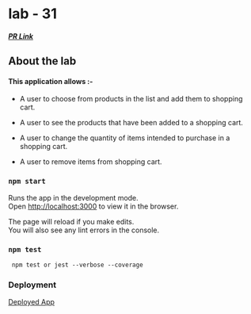 # lab - 31


##### [PR Link](https://github.com/eyobtamir-401n16/lab-29/blob/reduxx/README.md)

## About the lab

#### This application allows :- 

  * A user to choose from products in the list and add them to shopping cart.

  * A user to see the products that have been added to a shopping cart.

  * A user to change the quantity of items intended to purchase in a shopping cart.

  * A user to remove items from shopping cart.



### `npm start`

Runs the app in the development mode.<br />
Open [http://localhost:3000](http://localhost:3000) to view it in the browser.

The page will reload if you make edits.<br />
You will also see any lint errors in the console.

### `npm test`

` npm test or jest --verbose --coverage`


### Deployment

[Deployed App](https://affectionate-varahamihira-575818.netlify.app/)
